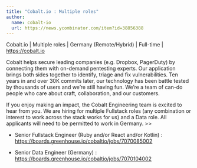 ```yaml
---
title: "Cobalt.io : Multiple roles"
author:
  name: cobalt-io
  url: https://news.ycombinator.com/item?id=38856388
---
```

Cobalt.io | Multiple roles | Germany (Remote&#x2F;Hybrid) | Full-time | <a href="https:&#x2F;&#x2F;cobalt.io" rel="nofollow">https:&#x2F;&#x2F;cobalt.io</a>

Cobalt helps secure leading companies (e.g. Dropbox, PagerDuty) by connecting them with on-demand pentesting experts. Our application brings both sides together to identify, triage and fix vulnerabilities. Ten years in and over 30K commits later, our technology has been battle tested by thousands of users and we’re still having fun. We’re a team of can-do people who care about craft, collaboration, and our customers.

If you enjoy making an impact, the Cobalt Engineering team is excited to hear from you. We are hiring for multiple Fullstack roles (any combination or interest to work across the stack works for us) and a Data role. All applicants will need to be permitted to work in Germany.  &gt;&gt;

+ Senior Fullstack Engineer (Ruby and&#x2F;or React and&#x2F;or Kotlin) : <a href="https:&#x2F;&#x2F;boards.greenhouse.io&#x2F;cobaltio&#x2F;jobs&#x2F;7070085002" rel="nofollow">https:&#x2F;&#x2F;boards.greenhouse.io&#x2F;cobaltio&#x2F;jobs&#x2F;7070085002</a>

+ Senior Data Engineer (Germany) : <a href="https:&#x2F;&#x2F;boards.greenhouse.io&#x2F;cobaltio&#x2F;jobs&#x2F;7070104002" rel="nofollow">https:&#x2F;&#x2F;boards.greenhouse.io&#x2F;cobaltio&#x2F;jobs&#x2F;7070104002</a>
